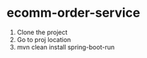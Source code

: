# ecomm-order-service
1) Clone the project
2) Go to proj location
3) mvn clean install spring-boot-run
